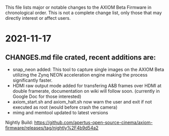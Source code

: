 This file lists major or notable changes to the AXIOM Beta Firmware in chronological order. This is not
a complete change list, only those that may directly interest or affect users.

# 2021-11-17

## CHANGES.md file crated, recent additions are:

* snap_neon added: This tool to capture single images on the AXIOM Beta utilizing the Zynq NEON acceleration engine making the process significantly faster.
* HDMI raw output mode added for transfering A&B frames over HDMI at double framerate, documentation on wiki will follow soon. (currently in Google Doc for those interested)
* axiom_start.sh and axiom_halt.sh now warn the user and exit if not executed as root (would before crash the camera)
* mimg and memtool updated to latest versions

Nightly Build:
https://github.com/apertus-open-source-cinema/axiom-firmware/releases/tag/nightly%2F4b9d54a2

